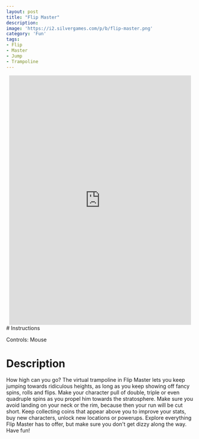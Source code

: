 ```yaml
---
layout: post
title: "Flip Master"
description:  
image: 'https://i2.silvergames.com/p/b/flip-master.png'
category: 'Fun'
tags:
- Flip
- Master
- Jump
- Trampoline
---
```

<center>
<iframe src="https://www.silvergames.com/en/flip-master/iframe" width="488" height="670" style="margin:0;padding:0;border:0"></iframe>
</center>
# Instructions

Controls: Mouse

# Description

How high can you go? The virtual trampoline in Flip Master lets you keep jumping towards ridiculous heights, as long as you keep showing off fancy spins, rolls and flips. Make your character pull of double, triple or even quadruple spins as you propel him towards the stratosphere. Make sure you avoid landing on your neck or the rim, because then your run will be cut short. Keep collecting coins that appear above you to improve your stats, buy new characters, unlock new locations or powerups. Explore everything Flip Master has to offer, but make sure you don't get dizzy along the way. Have fun!

